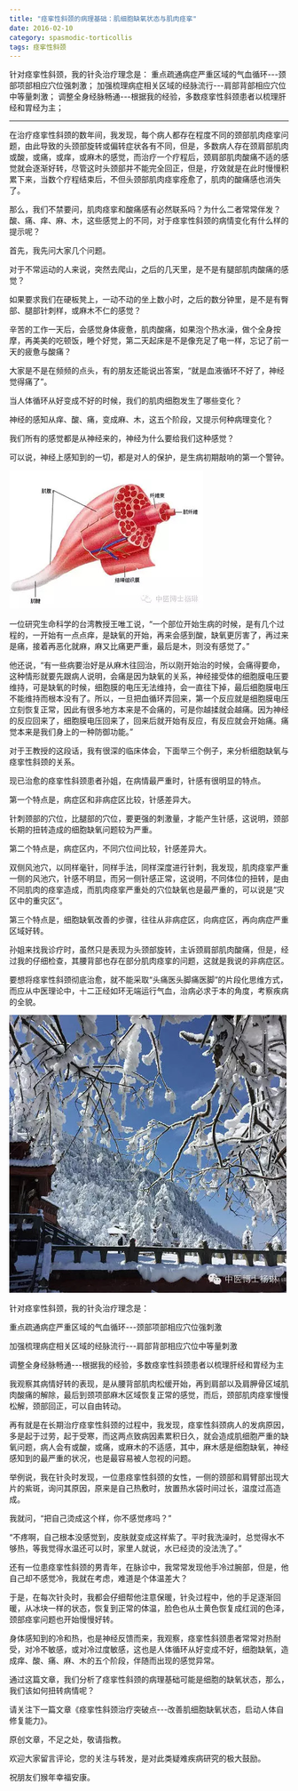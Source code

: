 ```yaml
---
title: "痉挛性斜颈的病理基础：肌细胞缺氧状态与肌肉痉挛"
date: 2016-02-10
category: spasmodic-torticollis
tags: 痉挛性斜颈
---
```


针对痉挛性斜颈，我的针灸治疗理念是：
重点疏通病症严重区域的气血循环---颈部项部相应穴位强刺激；
加强梳理病症相关区域的经脉流行---肩部背部相应穴位中等量刺激；
调整全身经脉畅通---根据我的经验，多数痉挛性斜颈患者以梳理肝经和胃经为主；

***

在治疗痉挛性斜颈的数年间，我发现，每个病人都存在程度不同的颈部肌肉痉挛问题，由此导致的头颈部旋转或偏转症状各有不同，但是，多数病人存在颈肩部肌肉或酸，或痛，或痒，或麻木的感觉，而治疗一个疗程后，颈肩部肌肉酸痛不适的感觉就会逐渐好转，尽管这时头颈部并不能完全回正，但是，疗效就是在此时慢慢积累下来，当数个疗程结束后，不但头颈部肌肉痉挛痊愈了，肌肉的酸痛感也消失了。

那么，我们不禁要问，肌肉痉挛和酸痛感有必然联系吗？为什么二者常常伴发？酸、痛、痒、麻、木，这些感觉上的不同，对于痉挛性斜颈的病情变化有什么样的提示呢？

首先，我先问大家几个问题。

对于不常运动的人来说，突然去爬山，之后的几天里，是不是有腿部肌肉酸痛的感觉？

如果要求我们在硬板凳上，一动不动的坐上数小时，之后的数分钟里，是不是有臀部、腿部针刺样，或麻木不仁的感觉？

辛苦的工作一天后，会感觉身体疲惫，肌肉酸痛，如果泡个热水澡，做个全身按摩，再美美的吃顿饭，睡个好觉，第二天起床是不是像充足了电一样，忘记了前一天的疲惫与酸痛？

大家是不是在频频的点头，有的朋友还能说出答案，“就是血液循环不好了，神经觉得痛了”。

当人体循环从好变成不好的时候，我们的肌肉细胞发生了哪些变化？

神经的感知从痒、酸、痛，变成麻、木，这五个阶段，又提示何种病理变化？

我们所有的感觉都是从神经来的，神经为什么要给我们这种感觉？

可以说，神经上感知到的一切，都是对人的保护，是生病初期敲响的第一个警钟。

![](/media/2016/02/10-01.jpg)

一位研究生命科学的台湾教授王唯工说，“一个部位开始生病的时候，是有几个过程的，一开始有一点点痒，是缺氧的开始，再来会感到酸，缺氧更厉害了，再过来是痛，接着再恶化就麻，麻又比痛更严重，最后是木，则没有感觉了。”

他还说，“有一些病要治好是从麻木往回治，所以刚开始治的时候，会痛得要命，这种情形就要先跟病人说明，会痛是因为缺氧的关系，神经接受体的细胞膜电压要维持，可是缺氧的时候，细胞膜的电压无法维持，会一直往下掉，最后细胞膜电压不能维持而根本没有了。所以，一旦把血循环弄回来，第一个反应就是细胞膜电压立刻恢复正常，因此有很多地方本来是不会痛的，可是你越揉就会越痛。因为神经的反应回来了，细胞膜电压回来了，回来后就开始有反应，有反应就会开始痛。痛觉本来是我们身上的一种防御功能。”

对于王教授的这段话，我有很深的临床体会，下面举三个例子，来分析细胞缺氧与痉挛性斜颈的关系。

现已治愈的痉挛性斜颈患者孙姐，在病情最严重时，针感有很明显的特点。

第一个特点是，病症区和非病症区比较，针感差异大。

针刺颈部的穴位，比腿部的穴位，要更强的刺激量，才能产生针感，这说明，颈部长期的扭转造成的细胞缺氧问题较为严重。

第二个特点是，病症区内，不同穴位间比较，针感差异大。

双侧风池穴，以同样毫针，同样手法，同样深度进行针刺，我发现，肌肉痉挛严重一侧的风池穴，针感不明显，而另一侧针感正常，这说明，不同体位的扭转，是由不同肌肉的痉挛造成，而肌肉痉挛严重处的穴位缺氧也是最严重的，可以说是“灾区中的重灾区”。

第三个特点是，细胞缺氧改善的步骤，往往从非病症区，向病症区，再向病症严重区域好转。

孙姐来找我诊疗时，虽然只是表现为头颈部旋转，主诉颈肩部肌肉酸痛，但是，经过我的仔细检查，其腰背部也存在部分肌肉痉挛的问题，这就是我说的非病症区。

要想将痉挛性斜颈彻底治愈，就不能采取“头痛医头脚痛医脚”的片段化思维方式，而应从中医理论中，十二正经如环无端运行气血，治病必求于本的角度，考察疾病的全貌。

![](/media/2016/02/10-02.jpg)

针对痉挛性斜颈，我的针灸治疗理念是：

重点疏通病症严重区域的气血循环---颈部项部相应穴位强刺激

加强梳理病症相关区域的经脉流行---肩部背部相应穴位中等量刺激

调整全身经脉畅通---根据我的经验，多数痉挛性斜颈患者以梳理肝经和胃经为主

我观察其病情好转的表现，是从腰背部肌肉松缓开始，再到肩部以及肩胛骨区域肌肉酸痛的解除，最后到颈项部麻木区域恢复正常的感觉，而后，颈部肌肉痉挛慢慢松解，颈部回正，可以自由转动。

再有就是在长期治疗痉挛性斜颈的过程中，我发现，痉挛性斜颈病人的发病原因，多是起于过劳，起于受寒，而这两点致病因素累积日久，就会造成肌细胞严重的缺氧问题，病人会有或酸，或痛，或麻木的不适感，其中，麻木感是细胞缺氧，神经感知到的最严重的状况，也是最容易被人忽视的问题。

举例说，我在针灸时发现，一位患痉挛性斜颈的女性，一侧的颈部和肩臂部出现大片的紫斑，询问其原因，原来是自己热敷时，放置热水袋时间过长，温度过高造成。

我就问，“把自己烫成这个样，你不感觉疼吗？”

“不疼啊，自己根本没感觉到，皮肤就变成这样紫了。平时我洗澡时，总觉得水不够热，等我觉得水温还可以时，家里人就说，水已经烫的没法洗了。”

还有一位患痉挛性斜颈的男青年，在脉诊中，我常常发现他手冷过腕部，但是，他自己却不感觉冷，我就在考虑，难道是个体温差大？

于是，在每次针灸时，我都会仔细帮他注意保暖，针灸过程中，他的手足逐渐回暖，从冰块一样的状态，恢复到正常的体温，脸色也从土黄色恢复成红润的色泽，颈部痉挛问题也开始慢慢好转。

身体感知到的冷和热，也是神经反馈而来，我观察，痉挛性斜颈患者常常对热耐受，对冷不敏感，或对冷过度敏感，这也是人体循环从好变成不好，细胞缺氧，造成痒、酸、痛、麻、木的五个阶段，伴随而出现的感觉异常。

通过这篇文章，我们分析了痉挛性斜颈的病理基础可能是细胞的缺氧状态，那么，我们该如何扭转病情呢？

请关注下一篇文章《痉挛性斜颈治疗突破点---改善肌细胞缺氧状态，启动人体自修复能力》。

原创文章，不足之处，敬请指教。

欢迎大家留言评论，您的关注与转发，是对此类疑难疾病研究的极大鼓励。

祝朋友们猴年幸福安康。

